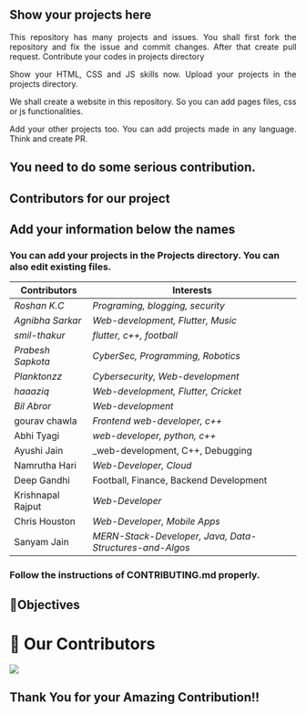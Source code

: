 ## Show your projects here

<p align="justify">This repository has many projects and issues. You shall first fork the repository and fix the issue and commit changes. After that create pull request. Contribute your codes in projects directory</p>
<p align ="justify">Show your HTML, CSS and JS skills now. Upload your projects in the projects directory.</p>
<p align ="justify">We shall create a website in this repository. So you can add pages files, css or js functionalities. </p>
  <p align ="justify">Add your other projects too. You can add projects made in any language. Think and create PR.</p>

## You need to do some serious contribution.

## Contributors for our project

## Add your information below the names

### You can add your projects in the Projects directory. You can also edit existing files.
| Contributors                                           | Interests              |
| ------------------------------------------------------ | ---------------------- |
| _Roshan K.C_                                           | _Programing, blogging, security_|
| _Agnibha Sarkar_                                       | _Web-development, Flutter, Music_|
| _smil-thakur_                                          | _flutter, c++, football_|
| _Prabesh Sapkota_                                      | _CyberSec, Programming, Robotics_|
| _Planktonzz_                                           | _Cybersecurity, Web-development_|
| _haaaziq_                                              | _Web-development, Flutter, Cricket_|
| _Bil Abror_                                            | _Web-development_|
| gourav chawla                                          | _Frontend web-developer, c++_    |
| Abhi Tyagi                                             | _web-developer, python, c++_    |
| Ayushi Jain                                            | _web-development, C++, Debugging |
| Namrutha Hari                                          | _Web-Developer, Cloud_|
|Deep Gandhi                                           | Football, Finance, Backend Development|
| Krishnapal Rajput                                      | _Web-Developer_|
| Chris Houston                                          | _Web-Developer, Mobile Apps_ |
| Sanyam Jain                                          | _MERN-Stack-Developer, Java, Data-Structures-and-Algos_ |
### Follow the instructions of CONTRIBUTING.md properly.

## 🎯Objectives

# :handshake: Our Contributors

<a href="https://github.com/roshankcpkr/Hacktoberfest-web/graphs/contributors">
  <img src="https://contrib.rocks/image?repo=roshankcpkr/Hacktoberfest-web" />
</a>

## Thank You for your Amazing Contribution!!
